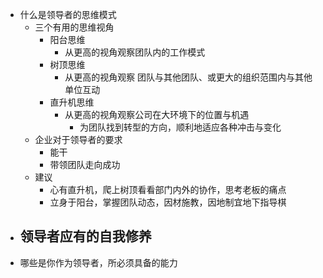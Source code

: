 - 什么是领导者的思维模式
	- 三个有用的思维视角
		- 阳台思维
			- 从更高的视角观察团队内的工作模式
		- 树顶思维
			- 从更高的视角观察 团队与其他团队、或更大的组织范围内与其他单位互动
		- 直升机思维
			- 从更高的视角观察公司在大环境下的位置与机遇
				- 为团队找到转型的方向，顺利地适应各种冲击与变化
	- 企业对于领导者的要求
		- 能干
		- 带领团队走向成功
	- 建议
		- 心有直升机，爬上树顶看看部门内外的协作，思考老板的痛点
		- 立身于阳台，掌握团队动态，因材施教，因地制宜地下指导棋
- 领导者应有的自我修养
	-
- 哪些是你作为领导者，所必须具备的能力